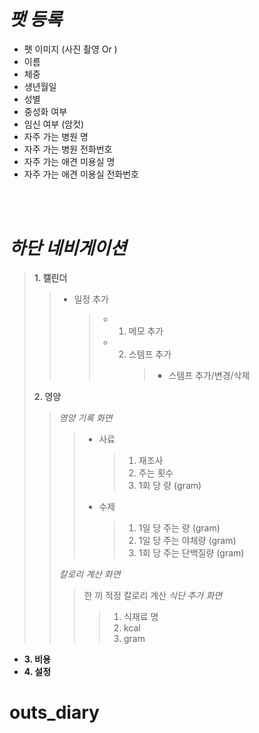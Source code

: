 # _팻 등록_

- 펫 이미지 (사진 촬영 Or )
- 이름
- 체중
- 생년월일
- 성별
- 중성화 여부
- 임신 여부 (암컷)
- 자주 가는 병원 명
- 자주 가는 병원 전화번호
- 자주 가는 애견 미용실 명
- 자주 가는 애견 미용실 전화번호

<br/><br/>

# _하단 네비게이션_

> **1. 캘린더**
>
> > - 일정 추가
> >   > - 1. 메모 추가
> >   > - 2. 스템프 추가
> >   >      > - 스템프 추가/변경/삭제
>
> **2. 영양**
>
> > _영양 기록 화면_
> >
> > > - 사료
> > >   > 1.  재조사
> > >   > 2.  주는 횟수
> > >   > 3.  1회 당 량 (gram)
> > > - 수제
> > >   > 1.  1일 당 주는 량 (gram)
> > >   > 2.  1일 당 주는 야체량 (gram)
> > >   > 3.  1회 당 주는 단백질량 (gram)
> >
> > _칼로리 계산 화면_
> >
> > > 한 끼 적정 칼로리 계산
> > > _식단 추가 화면_
> > >
> > > > 1. 식재료 명
> > > > 2. kcal
> > > > 3. gram

<!-- >>> _식단 추가 화면_ -->

- **3. 비용**
- **4. 설정**
# outs_diary
